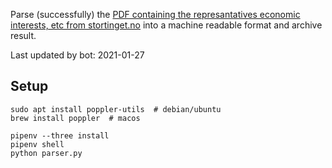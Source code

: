 Parse (successfully) the [PDF containing the represantatives economic interests, etc from stortinget.no](https://www.stortinget.no/no/Stortinget-og-demokratiet/Representantene/Okonomiske-interesser/) into a machine readable format and archive result.

Last updated by bot: 2021-01-27

## Setup
    sudo apt install poppler-utils  # debian/ubuntu
    brew install poppler  # macos

    pipenv --three install
    pipenv shell
    python parser.py

